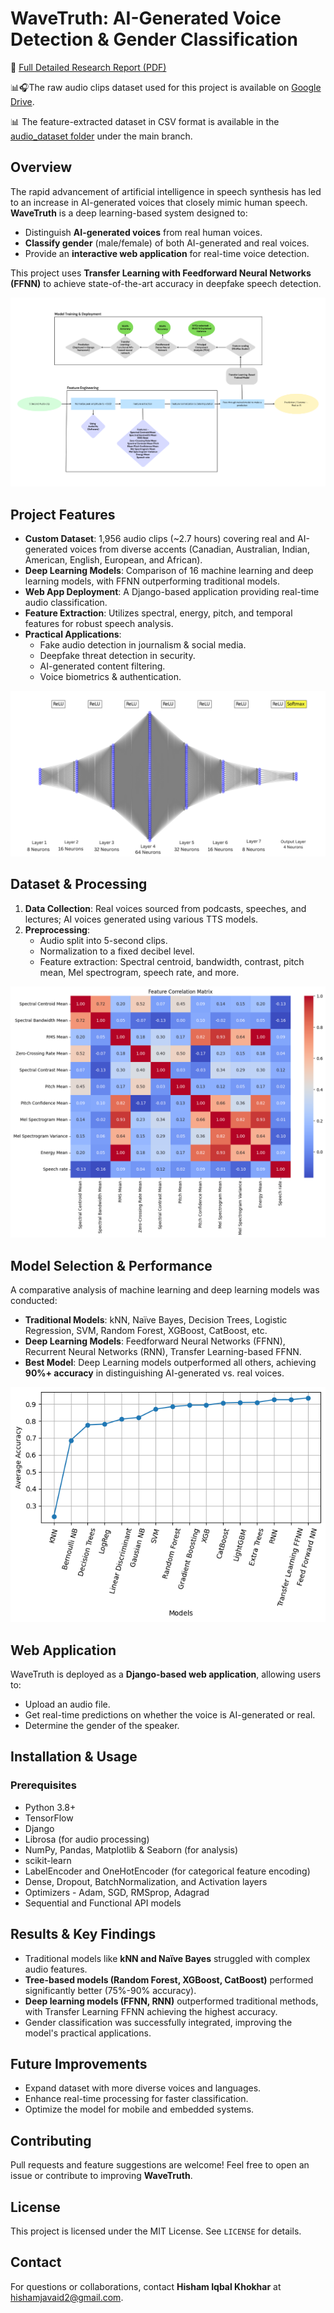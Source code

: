 # WaveTruth: AI-Generated Voice Detection & Gender Classification

📄 [Full Detailed Research Report (PDF)](https://github.com/hishamikoo/Deepfake-AI-Detection/blob/main/Research%20Paper%20-%20WaveTruth.pdf)

📊🎧The raw audio clips dataset used for this project is available on [Google Drive](https://drive.google.com/drive/u/0/folders/1joD1gSSAzIXuPOoOuYL1Tn-WiEehtvMY).

📊 The feature-extracted dataset in CSV format is available in the [audio_dataset folder](./dataset/) under the main branch.


## Overview
The rapid advancement of artificial intelligence in speech synthesis has led to an increase in AI-generated voices that closely mimic human speech. **WaveTruth** is a deep learning-based system designed to:
- Distinguish **AI-generated voices** from real human voices.
- **Classify gender** (male/female) of both AI-generated and real voices.
- Provide an **interactive web application** for real-time voice detection.

This project uses **Transfer Learning with Feedforward Neural Networks (FFNN)** to achieve state-of-the-art accuracy in deepfake speech detection.

![Pipeline](Images/Pipeline.png)

## Project Features
- **Custom Dataset**: 1,956 audio clips (~2.7 hours) covering real and AI-generated voices from diverse accents (Canadian, Australian, Indian, American, English, European, and African).
- **Deep Learning Models**: Comparison of 16 machine learning and deep learning models, with FFNN outperforming traditional models.
- **Web App Deployment**: A Django-based application providing real-time audio classification.
- **Feature Extraction**: Utilizes spectral, energy, pitch, and temporal features for robust speech analysis.
- **Practical Applications**:
  - Fake audio detection in journalism & social media.
  - Deepfake threat detection in security.
  - AI-generated content filtering.
  - Voice biometrics & authentication.


![visualization](Images/model%20visualization.png)




## Dataset & Processing
1. **Data Collection**: Real voices sourced from podcasts, speeches, and lectures; AI voices generated using various TTS models.
2. **Preprocessing**:
   - Audio split into 5-second clips.
   - Normalization to a fixed decibel level.
   - Feature extraction: Spectral centroid, bandwidth, contrast, pitch mean, Mel spectrogram, speech rate, and more.

![CM](Images/Correlation-Matrix.png)



## Model Selection & Performance
A comparative analysis of machine learning and deep learning models was conducted:
- **Traditional Models**: kNN, Naïve Bayes, Decision Trees, Logistic Regression, SVM, Random Forest, XGBoost, CatBoost, etc.
- **Deep Learning Models**: Feedforward Neural Networks (FFNN), Recurrent Neural Networks (RNN), Transfer Learning-based FFNN.
- **Best Model**: Deep Learning models outperformed all others, achieving **90%+ accuracy** in distinguishing AI-generated vs. real voices.

![Performance](Images/Model-performances.png)


## Web Application
WaveTruth is deployed as a **Django-based web application**, allowing users to:
- Upload an audio file.
- Get real-time predictions on whether the voice is AI-generated or real.
- Determine the gender of the speaker.

## Installation & Usage
### Prerequisites
- Python 3.8+
- TensorFlow
- Django
- Librosa (for audio processing)
- NumPy, Pandas, Matplotlib & Seaborn (for analysis)
- scikit-learn
- LabelEncoder and OneHotEncoder (for categorical feature encoding)
- Dense, Dropout, BatchNormalization, and Activation layers
- Optimizers - Adam, SGD, RMSprop, Adagrad
- Sequential and Functional API models


## Results & Key Findings
- Traditional models like **kNN and Naïve Bayes** struggled with complex audio features.
- **Tree-based models (Random Forest, XGBoost, CatBoost)** performed significantly better (75%-90% accuracy).
- **Deep learning models (FFNN, RNN)** outperformed traditional methods, with Transfer Learning FFNN achieving the highest accuracy.
- Gender classification was successfully integrated, improving the model's practical applications.

## Future Improvements
- Expand dataset with more diverse voices and languages.
- Enhance real-time processing for faster classification.
- Optimize the model for mobile and embedded systems.

## Contributing
Pull requests and feature suggestions are welcome! Feel free to open an issue or contribute to improving **WaveTruth**.

## License
This project is licensed under the MIT License. See `LICENSE` for details.

## Contact
For questions or collaborations, contact **Hisham Iqbal Khokhar** at hishamjavaid2@gmail.com.
